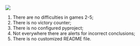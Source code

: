 <a href="https://codeclimate.com/github/Egortrod/mind-games-project/maintainability"><img src="https://api.codeclimate.com/v1/badges/3ed57a1dde9b2423eaab/maintainability" /></a>


1. There are no difficulties in games 2-5;
2. There is no victory counter;
3. There is no configured pyproject;
4. Not everywhere there are alerts for incorrect conclusions;
5. There is no customized README file. 